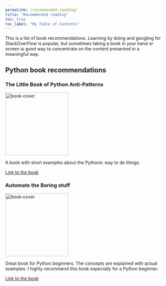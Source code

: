 ```yaml
---
permalink: /recommended-reading/
title: "Recommended reading"
toc: true
toc_label: "My Table of Contents"
---
```


This is a list of book recommendations. Learning by doing and googling for StackOverFlow is popular, but sometimes taking a book
in your hand or screen is good way to concentrate on the content presented in a meaningful way.

## Python book recommendations

### The Little Book of Python Anti-Patterns

<img src="https://docs.quantifiedcode.com/python-anti-patterns/_images/snake_warning.png" alt="book-cover" width="200"/>

A book with short examples about the Pythonic way to do things.

[Link to the book](https://docs.quantifiedcode.com/python-anti-patterns/)

### Automate the Boring stuff

<img src="https://automatetheboringstuff.com/images/cover_automate2_thumb.jpg" alt="book-cover" width="200"/>

Great book for Python beginners. The concepts are explained with actual examples. I highly recommend this book especially for a Python beginner.

[Link to the book](https://automatetheboringstuff.com/)